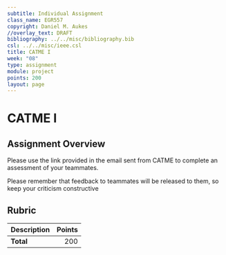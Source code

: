 ```yaml
---
subtitle: Individual Assignment
class_name: EGR557
copyright: Daniel M. Aukes
//overlay_text: DRAFT
bibliography: ../../misc/bibliography.bib
csl: ../../misc/ieee.csl
title: CATME I
week: "08"
type: assignment
module: project
points: 200
layout: page
---
```


# CATME I

## Assignment Overview

Please use the link provided in the email sent from CATME to complete an assessment of your teammates.

Please remember that feedback to teammates will be released to them, so keep your criticism constructive

## Rubric

| Description | Points |
|:------------|-------:|
| **Total**   |    200 |

